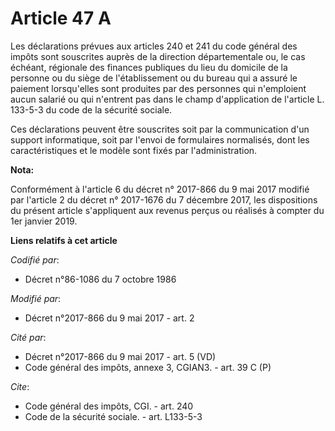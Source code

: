 # Article 47 A

Les déclarations prévues aux articles 240 et 241 du code général des impôts sont souscrites auprès de la direction
départementale ou, le cas échéant, régionale des finances publiques du lieu du domicile de la personne ou du siège de
l'établissement ou du bureau qui a assuré le paiement lorsqu'elles sont produites par des personnes qui n'emploient aucun
salarié ou qui n'entrent pas dans le champ d'application de l'article L. 133-5-3 du code de la sécurité sociale. 

Ces déclarations peuvent être souscrites soit par la communication d'un support informatique, soit par l'envoi de formulaires
normalisés, dont les caractéristiques et le modèle sont fixés par l'administration.

**Nota:**

Conformément à l'article 6 du décret n° 2017-866 du 9 mai 2017 modifié par l'article 2 du décret n° 2017-1676 du 7 décembre
2017, les dispositions du présent article s'appliquent aux revenus perçus ou réalisés à compter du 1er janvier 2019.

**Liens relatifs à cet article**

_Codifié par_:

  - Décret n°86-1086 du 7 octobre 1986

_Modifié par_:

  - Décret n°2017-866 du 9 mai 2017 - art. 2

_Cité par_:

  - Décret n°2017-866 du 9 mai 2017 - art. 5 (VD)
  - Code général des impôts, annexe 3, CGIAN3. - art. 39 C (P)

_Cite_:

  - Code général des impôts, CGI. - art. 240
  - Code de la sécurité sociale. - art. L133-5-3
